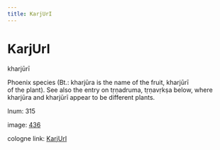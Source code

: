 ```yaml
---
title: KarjUrI
---
```


# KarjUrI

kharjūrī  <div n="P" />Phoenix species (Bt.: kharjūra is the name of the fruit, kharjūrī <div n="lb" />of the plant). See also the entry on tṛṇadruma, tṛṇavṛkṣa below, where <div n="lb" />kharjūra and kharjūrī appear to be different plants.

lnum: 315

image: [436](https://www.sanskrit-lexicon.uni-koeln.de/scans/csl-apidev/servepdf.php?dict=snp&page=436)

cologne link: [KarjUrI](https://sanskrit-lexicon.uni-koeln.de/scans/csl-apidev/getword.php?dict=snp&key=KarjUrI)

